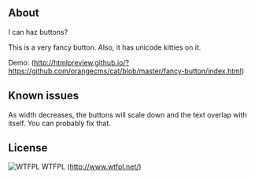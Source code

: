 ## About

I can haz buttons?

This is a very fancy button. Also, it has unicode kitties on it.

Demo: (http://htmlpreview.github.io/?https://github.com/orangecms/cat/blob/master/fancy-button/index.html)

## Known issues

As width decreases, the buttons will scale down and the text overlap with itself. You can probably fix that.

## License

![WTFPL](http://www.wtfpl.net/wp-content/uploads/2012/12/wtfpl-badge-4.png) WTFPL (http://www.wtfpl.net/)
